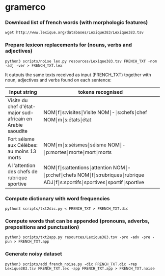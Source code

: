 # gramerco

### Download list of french words (with morphologic features)
`wget http://www.lexique.org/databases/Lexique383/Lexique383.tsv`

### Prepare lexicon replacements for (nouns, verbs and adjectives)
`python3 scripts/noise_lex.py resources/Lexique383.tsv FRENCH_TXT -nom -adj -ver > FRENCH_TXT.lex`

It outputs the same texts received as input (FRENCH_TXT) together with noun, adjectives and verbs found on each sentence:

Input string | tokens recognised
-------------|-------
Visite du chef d'état-major sud-africain en Arabie saoudite | NOM￨f￨s:visites￨Visite NOM￨-￨s:chefs￨chef NOM￨m￨s:états￨état
Fort séisme aux Célèbes: au moins 13 morts | NOM￨m￨s:séismes￨séisme NOM￨-￨p:mortes￨morte￨mort￨morts
A l'attention des chefs de rubrique sportive | NOM￨f￨s:attentions￨attention NOM￨-￨p:chef￨chefs NOM￨f￨s:rubriques￨rubrique      ADJ￨f￨s:sportifs￨sportives￨sportif￨sportive


### Compute dictionary with word frequencies
`python3 scripts/txt2dic.py < FRENCH_TXT > FRENCH_TXT.dic`

### Compute words that can be appended (pronouns, adverbs, prepositions and punctuation)
`python3 scripts/txt2app.py resources/Lexique383.tsv -pro -adv -pre -pun > FRENCH_TXT.app`

### Generate noisy dataset
```
python3 scripts/add_french_noise.py -dic FRENCH_TXT.dic -rep Lexique383.tsv FRENCH_TXT.lex -app FRENCH_TXT.app > FRENCH_TXT.noise
```
